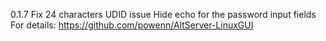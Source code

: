 0.1.7
Fix 24 characters UDID issue
Hide echo for the password input fields
For details: https://github.com/powenn/AltServer-LinuxGUI